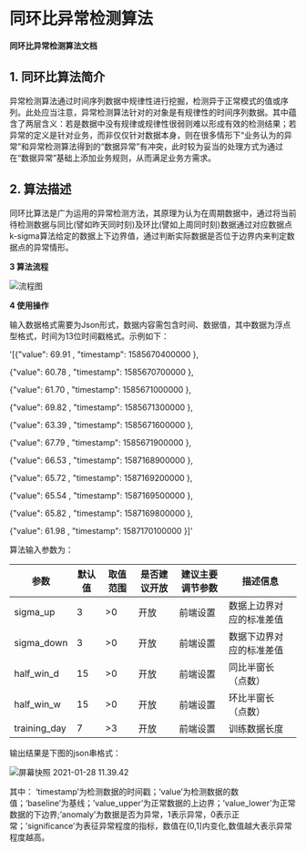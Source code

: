 # 同环比异常检测算法

**同环比异常检测算法文档** 

## 1. 同环比算法简介

异常检测算法通过时间序列数据中规律性进行挖掘，检测异于正常模式的值或序列。此处应当注意，异常检测算法针对的对象是有规律性的时间序列数据。其中蕴含了两层含义：若是数据中没有规律或规律性很弱则难以形成有效的检测结果；若异常的定义是针对业务，而非仅仅针对数据本身，则在很多情形下“业务认为的异常”和异常检测算法得到的“数据异常”有冲突，此时较为妥当的处理方式为通过在“数据异常”基础上添加业务规则，从而满足业务方需求。

## 2. 算法描述

同环比算法是广为运用的异常检测方法，其原理为认为在周期数据中，通过将当前待检测数据与同比(譬如昨天同时刻)及环比(譬如上周同时刻)数据通过对应数据点k-sigma算法给定的数据上下边界值，通过判断实际数据是否位于边界内来判定数据点的异常情形。

**3 算法流程** 

![流程图](/images/6LPtQqjG4piErKmue4qR9V.png)

**4 使用操作** 

输入数据格式需要为Json形式，数据内容需包含时间、数据值，其中数据为浮点型格式，时间为13位时间戳格式。示例如下：

'[{"value": 69.91 , "timestamp": 1585670400000 },

{"value": 60.78 , "timestamp": 1585670700000 },

{"value": 61.70 , "timestamp": 1585671000000 },

{"value": 69.82 , "timestamp": 1585671300000 },

{"value": 63.39 , "timestamp": 1585671600000 },

{"value": 67.79 , "timestamp": 1585671900000 },

{"value": 66.53 , "timestamp": 1587168900000 },

{"value": 65.72 , "timestamp": 1587169200000 },

{"value": 65.54 , "timestamp": 1587169500000 },

{"value": 65.82 , "timestamp": 1587169800000 },

{"value": 61.98 , "timestamp": 1587170100000 }]'

算法输入参数为：

|**参数** |**默认值** |**取值范围** |**是否建议开放** |**建议主要调节参数** |**描述信息** |
|---|---|---|---|---|---|
|sigma_up|3|>0|开放|前端设置|数据上边界对应的标准差值|
|sigma_down|3|>0|开放|前端设置|数据下边界对应的标准差值|
|half_win_d|15|>0|开放|前端设置|同比半窗长（点数）|
|half_win_w|15|>0|开放|前端设置|环比半窗长（点数）|
|training_day|7|>3|开放|前端设置|训练数据长度|



输出结果是下图的json串格式：

![屏幕快照 2021-01-28 11.39.42](/images/mhsRtoVNdVyXDgWuicWoBj.png)

其中： ‘timestamp’为检测数据的时间戳；‘value’为检测数据的数值；‘baseline’为基线；’value_upper’为正常数据的上边界；’value_lower’为正常数据的下边界;’anomaly’为数据是否为异常，1表示异常，0表示正常；’significance’为表征异常程度的指标，数值在(0,1]内变化,数值越大表示异常程度越高。

